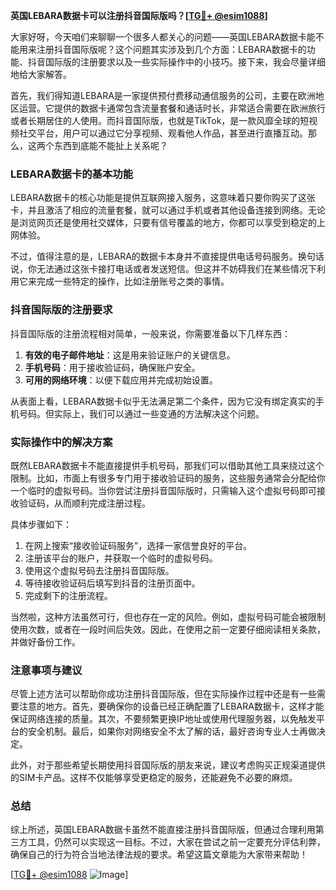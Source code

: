 **英国LEBARA数据卡可以注册抖音国际版吗？[[TG💪+ @esim1088](https://t.me/s/esim1088)]**

大家好呀，今天咱们来聊聊一个很多人都关心的问题——英国LEBARA数据卡能不能用来注册抖音国际版呢？这个问题其实涉及到几个方面：LEBARA数据卡的功能、抖音国际版的注册要求以及一些实际操作中的小技巧。接下来，我会尽量详细地给大家解答。

首先，我们得知道LEBARA是一家提供预付费移动通信服务的公司，主要在欧洲地区运营。它提供的数据卡通常包含流量套餐和通话时长，非常适合需要在欧洲旅行或者长期居住的人使用。而抖音国际版，也就是TikTok，是一款风靡全球的短视频社交平台，用户可以通过它分享视频、观看他人作品，甚至进行直播互动。那么，这两个东西到底能不能扯上关系呢？

### LEBARA数据卡的基本功能

LEBARA数据卡的核心功能是提供互联网接入服务，这意味着只要你购买了这张卡，并且激活了相应的流量套餐，就可以通过手机或者其他设备连接到网络。无论是浏览网页还是使用社交媒体，只要有信号覆盖的地方，你都可以享受到稳定的上网体验。

不过，值得注意的是，LEBARA的数据卡本身并不直接提供电话号码服务。换句话说，你无法通过这张卡接打电话或者发送短信。但这并不妨碍我们在某些情况下利用它来完成一些特定的操作，比如注册账号之类的事情。

### 抖音国际版的注册要求

抖音国际版的注册流程相对简单，一般来说，你需要准备以下几样东西：

1. **有效的电子邮件地址**：这是用来验证账户的关键信息。
2. **手机号码**：用于接收验证码，确保账户安全。
3. **可用的网络环境**：以便下载应用并完成初始设置。

从表面上看，LEBARA数据卡似乎无法满足第二个条件，因为它没有绑定真实的手机号码。但实际上，我们可以通过一些变通的方法解决这个问题。

### 实际操作中的解决方案

既然LEBARA数据卡不能直接提供手机号码，那我们可以借助其他工具来绕过这个限制。比如，市面上有很多专门用于接收验证码的服务，这些服务通常会分配给你一个临时的虚拟号码。当你尝试注册抖音国际版时，只需输入这个虚拟号码即可接收验证码，从而顺利完成注册过程。

具体步骤如下：
1. 在网上搜索“接收验证码服务”，选择一家信誉良好的平台。
2. 注册该平台的账户，并获取一个临时的虚拟号码。
3. 使用这个虚拟号码去注册抖音国际版。
4. 等待接收验证码后填写到抖音的注册页面中。
5. 完成剩下的注册流程。

当然啦，这种方法虽然可行，但也存在一定的风险。例如，虚拟号码可能会被限制使用次数，或者在一段时间后失效。因此，在使用之前一定要仔细阅读相关条款，并做好备份工作。

### 注意事项与建议

尽管上述方法可以帮助你成功注册抖音国际版，但在实际操作过程中还是有一些需要注意的地方。首先，要确保你的设备已经正确配置了LEBARA数据卡，这样才能保证网络连接的质量。其次，不要频繁更换IP地址或使用代理服务器，以免触发平台的安全机制。最后，如果你对网络安全不太了解的话，最好咨询专业人士再做决定。

此外，对于那些希望长期使用抖音国际版的朋友来说，建议考虑购买正规渠道提供的SIM卡产品。这样不仅能够享受更稳定的服务，还能避免不必要的麻烦。

### 总结

综上所述，英国LEBARA数据卡虽然不能直接注册抖音国际版，但通过合理利用第三方工具，仍然可以实现这一目标。不过，大家在尝试之前一定要充分评估利弊，确保自己的行为符合当地法律法规的要求。希望这篇文章能为大家带来帮助！

[[TG💪+ @esim1088](https://t.me/s/esim1088) ![Image](https://i.postimg.cc/4NQfJmqS/Snipaste-2025-05-13-00-14-12.png)]